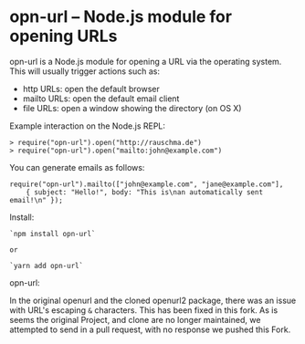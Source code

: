 # opn-url – Node.js module for opening URLs

opn-url is a Node.js module for opening a URL via the operating system. This will usually trigger actions such as:

* http URLs: open the default browser
* mailto URLs: open the default email client
* file URLs: open a window showing the directory (on OS X)

Example interaction on the Node.js REPL:

    > require("opn-url").open("http://rauschma.de")
    > require("opn-url").open("mailto:john@example.com")

You can generate emails as follows:

    require("opn-url").mailto(["john@example.com", "jane@example.com"],
        { subject: "Hello!", body: "This is\nan automatically sent email!\n" });

Install:

    `npm install opn-url`

    or

    `yarn add opn-url`

opn-url:

In the original openurl and the cloned openurl2 package, there was an issue with URL's escaping `&` characters. This has been fixed in this fork. As is seems the original Project, and clone are no longer maintained, we attempted to send in a pull request, with no response we pushed this Fork.

